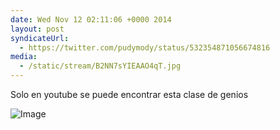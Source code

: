 ```yaml
---
date: Wed Nov 12 02:11:06 +0000 2014
layout: post
syndicateUrl:
  - https://twitter.com/pudymody/status/532354871056674816
media:
  - /static/stream/B2NN7sYIEAAO4qT.jpg
---
```

Solo en youtube se puede encontrar esta clase de genios 

![Image](/static/stream/B2NN7sYIEAAO4qT.jpg)